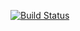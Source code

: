 [![Build Status](https://dev.azure.com/JeremyTCD/DocFx.Plugins/_apis/build/status/DocFx.Plugins-CI?branchName=master)](https://dev.azure.com/JeremyTCD/DocFx.Plugins/_build/latest?definitionId=6?branchName=master)